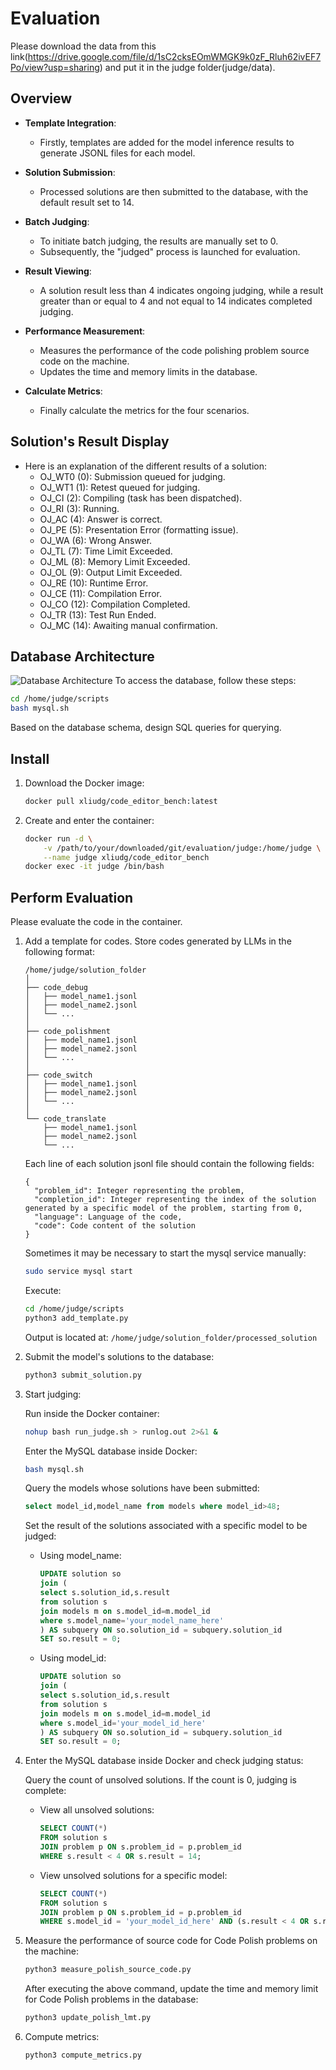 # Evaluation

Please download the data from this link(https://drive.google.com/file/d/1sC2cksEOmWMGK9k0zF_Rluh62ivEF7Po/view?usp=sharing) and put it in the judge folder(judge/data).

## Overview

- **Template Integration**: 
  - Firstly, templates are added for the model inference results to generate JSONL files for each model.

- **Solution Submission**:
  - Processed solutions are then submitted to the database, with the default result set to 14.

- **Batch Judging**:
  - To initiate batch judging, the results are manually set to 0. 
  - Subsequently, the "judged" process is launched for evaluation.

- **Result Viewing**:
  - A solution result less than 4 indicates ongoing judging, while a result greater than or equal to 4 and not equal to 14 indicates completed judging.

- **Performance Measurement**:
  - Measures the performance of the code polishing problem source code on the machine.
  - Updates the time and memory limits in the database.
  
- **Calculate Metrics**:
  - Finally calculate the metrics for the four scenarios.

## Solution's Result Display
- Here is an explanation of the different results of a solution:
  - OJ_WT0 (0): Submission queued for judging.
  - OJ_WT1 (1): Retest queued for judging.
  - OJ_CI (2): Compiling (task has been dispatched).
  - OJ_RI (3): Running.
  - OJ_AC (4): Answer is correct.
  - OJ_PE (5): Presentation Error (formatting issue).
  - OJ_WA (6): Wrong Answer.
  - OJ_TL (7): Time Limit Exceeded.
  - OJ_ML (8): Memory Limit Exceeded.
  - OJ_OL (9): Output Limit Exceeded.
  - OJ_RE (10): Runtime Error.
  - OJ_CE (11): Compilation Error.
  - OJ_CO (12): Compilation Completed.
  - OJ_TR (13): Test Run Ended.
  - OJ_MC (14): Awaiting manual confirmation.
  
## Database Architecture
![Database Architecture](../mdPICs/database.png)
To access the database, follow these steps:
```bash
cd /home/judge/scripts
bash mysql.sh
```
Based on the database schema, design SQL queries for querying.


## Install

1. Download the Docker image:
    ```bash
    docker pull xliudg/code_editor_bench:latest
    ```
2. Create and enter the container:
    ```bash
    docker run -d \
        -v /path/to/your/downloaded/git/evaluation/judge:/home/judge \
        --name judge xliudg/code_editor_bench
    docker exec -it judge /bin/bash
    ```

## Perform Evaluation

Please evaluate the code in the container.

1. Add a template for codes. Store codes generated by LLMs in the following format:

    ```
    /home/judge/solution_folder
    │
    ├── code_debug
    │   ├── model_name1.jsonl
    │   ├── model_name2.jsonl
    │   └── ...
    │
    ├── code_polishment
    │   ├── model_name1.jsonl
    │   ├── model_name2.jsonl
    │   └── ...
    │
    ├── code_switch
    │   ├── model_name1.jsonl
    │   ├── model_name2.jsonl
    │   └── ...
    │
    └── code_translate
        ├── model_name1.jsonl
        ├── model_name2.jsonl
        └── ...
    ```

    Each line of each solution jsonl file should contain the following fields:

    ```
    { 
      "problem_id": Integer representing the problem,
      "completion_id": Integer representing the index of the solution generated by a specific model of the problem, starting from 0,
      "language": Language of the code,
      "code": Code content of the solution
    }
    ```
    
    Sometimes it may be necessary to start the mysql service manually:
    ```bash
    sudo service mysql start
    ```
    
    Execute:
    ```bash
    cd /home/judge/scripts
    python3 add_template.py
    ```

    Output is located at: `/home/judge/solution_folder/processed_solution`

3. Submit the model's solutions to the database:
    ```bash
    python3 submit_solution.py
    ```

4. Start judging:
   
    Run inside the Docker container:
    ```bash
    nohup bash run_judge.sh > runlog.out 2>&1 &
    ```

    Enter the MySQL database inside Docker:
    ```bash
    bash mysql.sh
    ```

    Query the models whose solutions have been submitted:
    ```sql
    select model_id,model_name from models where model_id>48;
    ```

    Set the result of the solutions associated with a specific model to be judged:
    - Using model_name:
        ```sql
        UPDATE solution so
        join (
        select s.solution_id,s.result
        from solution s
        join models m on s.model_id=m.model_id
        where s.model_name='your_model_name_here'
        ) AS subquery ON so.solution_id = subquery.solution_id
        SET so.result = 0;
        ```
    - Using model_id:
        ```sql
        UPDATE solution so
        join (
        select s.solution_id,s.result
        from solution s
        join models m on s.model_id=m.model_id
        where s.model_id='your_model_id_here'
        ) AS subquery ON so.solution_id = subquery.solution_id
        SET so.result = 0;
        ```

5. Enter the MySQL database inside Docker and check judging status:
   
    Query the count of unsolved solutions. If the count is 0, judging is complete:

    - View all unsolved solutions:
        ```sql
        SELECT COUNT(*)
        FROM solution s
        JOIN problem p ON s.problem_id = p.problem_id
        WHERE s.result < 4 OR s.result = 14;
        ```

    - View unsolved solutions for a specific model:
        ```sql
        SELECT COUNT(*)
        FROM solution s
        JOIN problem p ON s.problem_id = p.problem_id
        WHERE s.model_id = 'your_model_id_here' AND (s.result < 4 OR s.result = 14);
        ```

6. Measure the performance of source code for Code Polish problems on the machine:
    ```bash
    python3 measure_polish_source_code.py
    ```

    After executing the above command, update the time and memory limit for Code Polish problems in the database:
    ```bash
    python3 update_polish_lmt.py
    ```

7. Compute metrics:
    ```bash
    python3 compute_metrics.py
    ```
